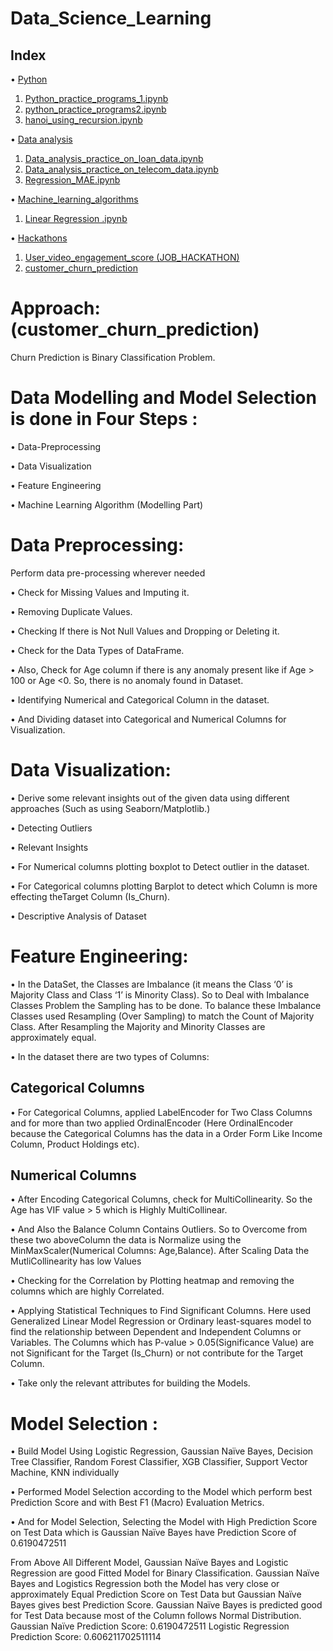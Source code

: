 # Data_Science_Learning
## Index

•	[Python](https://github.com/bhuvana02/Data_Science_Learning/tree/main/python)
1.	[Python_practice_programs_1.ipynb](https://github.com/bhuvana02/Data_Science_Learning/blob/main/python/Python_practice_programs_1.ipynb)
2.	[python_practice_programs2.ipynb](https://github.com/bhuvana02/Data_Science_Learning/blob/main/python/python_practice_programs2.ipynb)
3.	[hanoi_using_recursion.ipynb](https://github.com/bhuvana02/Data_Science_Learning/blob/main/python/hanoi_using_recursion.ipynb)

 • [Data analysis](https://github.com/bhuvana02/Data_Science_Learning/tree/main/Data%20analysis)
 
 1. [	Data_analysis_practice_on_loan_data.ipynb](https://github.com/bhuvana02/Data_Science_Learning/tree/main/Data%20analysis/Data_analysis_practice_on_loan_data)
 2. [Data_analysis_practice_on_telecom_data.ipynb](https://github.com/bhuvana02/Data_Science_Learning/tree/main/Data%20analysis/Data_analysis_practice_on_telecom_data)
 3. [Regression_MAE.ipynb](https://github.com/bhuvana02/Data_Science_Learning/tree/main/Data%20analysis/Regression_MAE)
 


•	[Machine_learning_algorithms](https://github.com/bhuvana02/Data_Science_Learning/tree/main/Machine_learning_algorithms)
1.	[Linear Regression .ipynb](https://github.com/bhuvana02/Data_Science_Learning/tree/main/Machine_learning_algorithms/Linear%20Regression)

•	[Hackathons](https://github.com/bhuvana02/Data_Science_Learning/tree/main/Hackathons)
1.	[User_video_engagement_score (JOB_HACKATHON)](https://github.com/bhuvana02/Data_Science_Learning/tree/main/Hackathons/User_video_engagement_score%20(JOB_HACKATHON))
2.	[customer_churn_prediction](https://github.com/bhuvana02/Data_Science_Learning/tree/main/Hackathons/customer_churn_prediction)

# Approach:(customer_churn_prediction)
 Churn Prediction is Binary Classification Problem.

# Data Modelling and Model Selection is done in Four Steps :

 • Data-Preprocessing
 
 • Data Visualization
 
 • Feature Engineering
 
 • Machine Learning Algorithm (Modelling Part)



# Data Preprocessing:

  Perform data pre-processing wherever needed
  
 • Check for Missing Values and Imputing it.
    
 • Removing Duplicate Values.
    
 • Checking If there is Not Null Values and Dropping or Deleting it.
    
 • Check for the Data Types of DataFrame.
 
 • Also, Check for Age column if there is any anomaly present like if Age > 100 or Age <0. So, there is no anomaly found in Dataset.
 
 • Identifying Numerical and Categorical Column in the dataset.
 
 • And Dividing dataset into Categorical and Numerical Columns for Visualization.

# Data Visualization:

   • Derive some relevant insights out of the given data using different approaches
     (Such as using Seaborn/Matplotlib.)
     
   • Detecting Outliers
   
   • Relevant Insights
   
   • For Numerical columns plotting boxplot to Detect outlier in the dataset.
   
   • For Categorical columns plotting Barplot to detect which Column is more effecting theTarget Column (Is_Churn).
   
   • Descriptive Analysis of Dataset


# Feature Engineering:

   • In the DataSet, the Classes are Imbalance (it means the Class ‘0’ is Majority Class and
Class ‘1’ is Minority Class). So to Deal with Imbalance Classes Problem the Sampling
has to be done. To balance these Imbalance Classes used Resampling (Over Sampling)
to match the Count of Majority Class. After Resampling the Majority and Minority
Classes are approximately equal.

• In the dataset there are two types of Columns:

## Categorical Columns
  • For Categorical Columns, applied LabelEncoder for Two Class Columns and for more
than two applied OrdinalEncoder (Here OrdinalEncoder because the Categorical
Columns has the data in a Order Form Like Income Column, Product Holdings etc).

## Numerical Columns

  • After Encoding Categorical Columns, check for MultiCollinearity. So the Age has VIF value > 5 which is Highly MultiCollinear.
  
  • And Also the Balance Column Contains Outliers. So to Overcome from these two aboveColumn the data is Normalize using the MinMaxScaler(Numerical Columns: Age,Balance). After Scaling Data the MutliCollinearity has low Values
  
  • Checking for the Correlation by Plotting heatmap and removing the columns which
are highly Correlated.

  • Applying Statistical Techniques to Find Significant Columns. Here used Generalized
Linear Model Regression or Ordinary least-squares model to find the relationship
between Dependent and Independent Columns or Variables. The Columns which has
P-value > 0.05(Significance Value) are not Significant for the Target (Is_Churn) or not
contribute for the Target Column.

• Take only the relevant attributes for building the Models.


# Model Selection :

• Build Model Using Logistic Regression, Gaussian Naïve Bayes, Decision Tree Classifier,
Random Forest Classifier, XGB Classifier, Support Vector Machine, KNN individually

• Performed Model Selection according to the Model which perform best Prediction
Score and with Best F1 (Macro) Evaluation Metrics.

• And for Model Selection, Selecting the Model with High Prediction Score on Test Data
which is Gaussian Naïve Bayes have Prediction Score of 0.6190472511



From Above All Different Model, Gaussian Naïve Bayes and Logistic Regression are good
Fitted Model for Binary Classification. Gaussian Naïve Bayes and Logistics Regression both
the Model has very close or approximately Equal Prediction Score on Test Data but Gaussian
Naïve Bayes gives best Prediction Score. Gaussian Naïve Bayes is predicted good for Test
Data because most of the Column follows Normal Distribution.
Gaussian Naïve Prediction Score: 0.6190472511
Logistic Regression Prediction Score: 0.606211702511114

